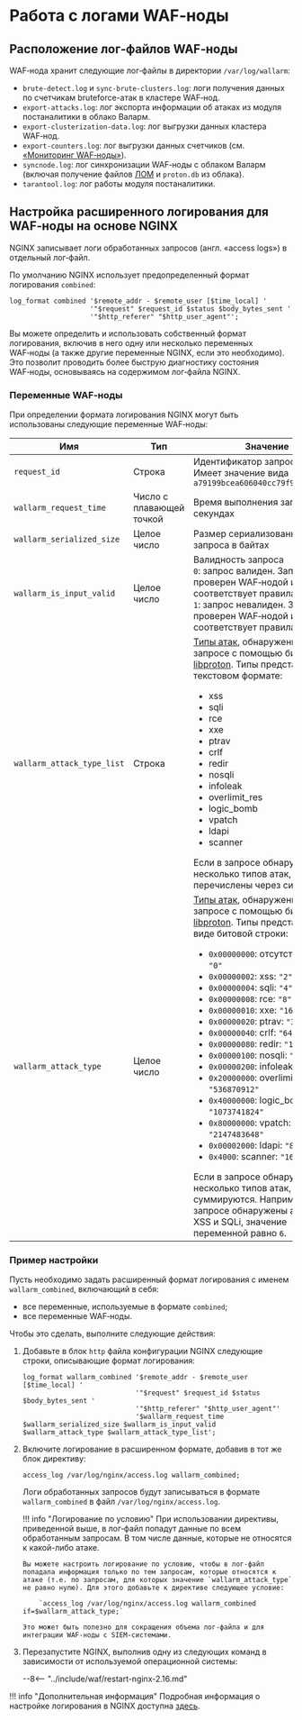 [link-nginx-logging-docs]:  https://docs.nginx.com/nginx/admin-guide/monitoring/logging/
[doc-vuln-list]:            ../attacks-vulns-list.md
[doc-monitor-node]:         monitoring/intro.md
[doc-lom]:                  ../user-guides/rules/compiling.md


#   Работа с логами WAF‑ноды

##  Расположение лог‑файлов WAF‑ноды

WAF‑нода хранит следующие лог‑файлы в директории `/var/log/wallarm`:
*   `brute-detect.log` и `sync-brute-clusters.log`: логи получения данных по счетчикам bruteforce-атак в кластере WAF‑нод.
*   `export-attacks.log`: лог экспорта информации об атаках из модуля постаналитики в облако Валарм.
*   `export-clusterization-data.log`: лог выгрузки данных кластера  WAF‑нод.
*   `export-counters.log`: лог выгрузки данных счетчиков (см. [«Мониторинг WAF‑ноды»][doc-monitor-node]).
*   `syncnode.log`: лог синхронизации WAF‑ноды с облаком Валарм (включая получение файлов [ЛОМ][doc-lom] и `proton.db` из облака).
*   `tarantool.log`: лог работы модуля постаналитики.
    

##  Настройка расширенного логирования для WAF‑ноды на основе NGINX

NGINX записывает логи обработанных запросов (англ. «access logs») в отдельный лог‑файл.

По умолчанию NGINX использует предопределенный формат логирования `combined`:

```
log_format combined '$remote_addr - $remote_user [$time_local] '
                    '"$request" $request_id $status $body_bytes_sent '
                    '"$http_referer" "$http_user_agent"';
```

Вы можете определить и использовать собственный формат логирования, включив в него одну или несколько переменных WAF‑ноды (а также другие переменные NGINX, если это необходимо). Это позволит проводить более быструю диагностику состояния WAF‑ноды, основываясь на содержимом лог‑файла NGINX.

###  Переменные WAF‑ноды

При определении формата логирования NGINX могут быть использованы следующие переменные WAF‑ноды:

|Имя|Тип|Значение|
|---|---|---|
|`request_id`|Строка|Идентификатор запроса<br>Имеет значение вида `a79199bcea606040cc79f913325401fb`|
|`wallarm_request_time`|Число с плавающей точкой|Время выполнения запроса в секундах|
|`wallarm_serialized_size`|Целое число|Размер сериализованного запроса в байтах|
|`wallarm_is_input_valid`|Целое число|Валидность запроса<br>`0`: запрос валиден. Запрос проверен WAF‑нодой и соответствует правилам ЛОМ.<br>`1`: запрос невалиден. Запрос проверен WAF‑нодой и не соответствует правилам ЛОМ.|
| `wallarm_attack_type_list` | Строка | [Типы атак][doc-vuln-list], обнаруженных в запросе с помощью библиотеки [libproton](../about-wallarm-waf/protecting-against-attacks.md#библиотека-libproton). Типы представлены в текстовом формате:<ul><li>xss</li><li>sqli</li><li>rce</li><li>xxe</li><li>ptrav</li><li>crlf</li><li>redir</li><li>nosqli</li><li>infoleak</li><li>overlimit_res</li><li>logic_bomb</li><li>vpatch</li><li>ldapi</li><li>scanner</li></ul>Если в запросе обнаружено несколько типов атак, они будут перечислены через символ `|`. Например: если в запросе обнаружены атаки типа XSS и SQLi, значение переменной равно `xss|sqli`. |
|`wallarm_attack_type`|Целое число|[Типы атак][doc-vuln-list], обнаруженных в запросе с помощью библиотеки [libproton](../about-wallarm-waf/protecting-against-attacks.md#библиотека-libproton). Типы представлены в виде битовой строки:<ul><li>`0x00000000`: отсутствие атаки: `"0"`</li><li>`0x00000002`: xss: `"2"`</li><li>`0x00000004`: sqli: `"4"`</li><li>`0x00000008`: rce: `"8"`</li><li>`0x00000010`: xxe: `"16"`</li><li>`0x00000020`: ptrav: `"32"`</li><li>`0x00000040`: crlf: `"64"`</li><li>`0x00000080`: redir: `"128"`</li><li>`0x00000100`: nosqli: `"256"`</li><li>`0x00000200`: infoleak: `"512"`</li><li>`0x20000000`: overlimit_res: `"536870912"`</li><li>`0x40000000`: logic_bomb: `"1073741824"`</li><li>`0x80000000`: vpatch: `"2147483648"`</li><li>`0x00002000`: ldapi: `"8192"`</li><li>`0x4000`: scanner: `"16384"`</li></ul>Если в запросе обнаружено несколько типов атак, значения суммируются. Например: если в запросе обнаружены атаки типа XSS и SQLi, значение переменной равно `6`.|

### Пример настройки

Пусть необходимо задать расширенный формат логирования с именем `wallarm_combined`, включающий в себя:
*   все переменные, используемые в формате `combined`; 
*   все переменные WAF‑ноды.

Чтобы это сделать, выполните следующие действия:
1.  Добавьте в блок `http` файла конфигурации NGINX следующие строки, описывающие формат логирования:

    ```
    log_format wallarm_combined '$remote_addr - $remote_user [$time_local] '
                                '"$request" $request_id $status $body_bytes_sent '
                                '"$http_referer" "$http_user_agent"'
                                '$wallarm_request_time $wallarm_serialized_size $wallarm_is_input_valid $wallarm_attack_type $wallarm_attack_type_list';
    ```

2.  Включите логирование в расширенном формате, добавив в тот же блок директиву:

    `access_log /var/log/nginx/access.log wallarm_combined;`
    
    Логи обработанных запросов будут записываться в формате `wallarm_combined` в файл `/var/log/nginx/access.log`. 
    
    !!! info "Логирование по условию"
        При использовании директивы, приведенной выше, в лог‑файл попадут данные по всем обработанным запросам. В том числе данные, которые не относятся к какой-либо атаке.
        
        Вы можете настроить логирование по условию, чтобы в лог‑файл попадала информация только по тем запросам, которые относятся к атаке (т.е. по запросам, для которых значение `wallarm_attack_type` не равно нулю). Для этого добавьте к директиве следующее условие:
        
            `access_log /var/log/nginx/access.log wallarm_combined if=$wallarm_attack_type;`
        
        Это может быть полезно для сокращения объема лог‑файла и для интеграции WAF‑ноды с SIEM‑системами.
    
3.  Перезапустите NGINX, выполнив одну из следующих команд в зависимости от используемой операционной системы:

    --8<-- "../include/waf/restart-nginx-2.16.md"

!!! info "Дополнительная информация"
    Подробная информация о настройке логирования в NGINX доступна [здесь][link-nginx-logging-docs].
